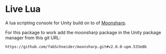 # Live Lua

A lua scripting console for Unity build on to of [Moonsharp](https://www.moonsharp.org/).

For this package to work add the moonsharp package in the Unity package manager from this git URL: 
```
https://github.com/fabSchneider/moonsharp.git#v2.0.0-upm.533e8b
```
